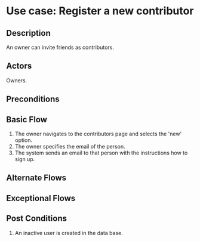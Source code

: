 # Use case: Register a new contributor

## Description
An owner can invite friends as contributors.

## Actors
Owners.

## Preconditions

## Basic Flow
 1. The owner navigates to the contributors page and selects the 'new' option.
 2. The owner specifies the email of the person.
 3. The system sends an email to that person with the instructions how to sign up.

## Alternate Flows

## Exceptional Flows

## Post Conditions
 1. An inactive user is created in the data base.

